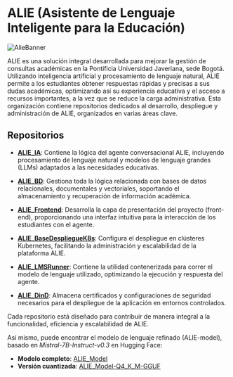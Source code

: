 # ALIE (Asistente de Lenguaje Inteligente para la Educación)

![AlieBanner](https://github.com/user-attachments/assets/3e4be967-8bb6-43ef-bf94-fe5e49cab722)

ALIE es una solución integral desarrollada para mejorar la gestión de consultas académicas en la Pontificia Universidad Javeriana, sede Bogotá. Utilizando inteligencia artificial y procesamiento de lenguaje natural, ALIE permite a los estudiantes obtener respuestas rápidas y precisas a sus dudas académicas, optimizando así su experiencia educativa y el acceso a recursos importantes, a la vez que se reduce la carga administrativa. Esta organización contiene repositorios dedicados al desarrollo, despliegue y administración de ALIE, organizados en varias áreas clave.

## Repositorios

- [**ALIE_IA**](https://github.com/ALIE-PUJ/ALIE_IA): Contiene la lógica del agente conversacional ALIE, incluyendo procesamiento de lenguaje natural y modelos de lenguaje grandes (LLMs) adaptados a las necesidades educativas.

- [**ALIE_BD**](https://github.com/ALIE-PUJ/ALIE_BD): Gestiona toda la lógica relacionada con bases de datos relacionales, documentales y vectoriales, soportando el almacenamiento y recuperación de información académica.

- [**ALIE_Frontend**](https://github.com/ALIE-PUJ/ALIE_Frontend): Desarrolla la capa de presentación del proyecto (front-end), proporcionando una interfaz intuitiva para la interacción de los estudiantes con el agente.

- [**ALIE_BaseDespliegueK8s**](https://github.com/ALIE-PUJ/ALIE_BaseDespliegueK8s): Configura el despliegue en clústeres Kubernetes, facilitando la administración y escalabilidad de la plataforma ALIE.

- [**ALIE_LMSRunner**](https://github.com/ALIE-PUJ/ALIE_LMSRunner): Contiene la utilidad contenerizada para correr el modelo de lenguaje utilizado, optimizando la ejecución y respuesta del agente.

- [**ALIE_DinD**](https://github.com/ALIE-PUJ/ALIE_DinD): Almacena certificados y configuraciones de seguridad necesarios para el despliegue de la aplicación en entornos controlados.

Cada repositorio está diseñado para contribuir de manera integral a la funcionalidad, eficiencia y escalabilidad de ALIE.

Así mismo, puede encontrar el modelo de lenguaje refinado (ALIE-model), basado en *Mistral-7B-Instruct-v0.3* en Hugging Face:
- **Modelo completo**: [ALIE_Model](https://huggingface.co/luisalejandrobf/ALIE_Model)
- **Versión cuantizada**: [ALIE_Model-Q4_K_M-GGUF](https://huggingface.co/luisalejandrobf/ALIE_Model-Q4_K_M-GGUF)

